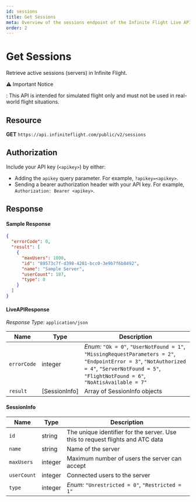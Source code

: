 ```yaml
---
id: sessions
title: Get Sessions
meta: Overview of the sessions endpoint of the Infinite Flight Live API
order: 2
---
```


# Get Sessions

Retrieve active sessions (servers) in Infinite Flight.

⚠️ Important Notice

: This API is intended for simulated flight only and must not be used in real-world flight situations.

## Resource

**GET** `https://api.infiniteflight.com/public/v2/sessions`

## Authorization

Include your API key (`<apikey>`) by either:

- Adding the `apikey` query parameter. For example, `?apikey=<apikey>`.
- Sending a bearer authorization header with your API key. For example, `Authorization: Bearer <apikey>`.

## Response

#### Sample Response

```json
{
  "errorCode": 0,
  "result": [
    {
      "maxUsers": 1000,
      "id": "89573c7f-d398-4281-bcc0-3e9b7f6b8492",
      "name": "Sample Server",
      "userCount": 187,
      "type": 0
    }
  ]
}
```

#### LiveAPIResponse

*Response Type:* `application/json`

| Name        | Type          | Description                                                  |
| ----------- | ------------- | ------------------------------------------------------------ |
| `errorCode` | integer       | _Enum:_ `"Ok = 0"`, `"UserNotFound = 1"`, `"MissingRequestParameters = 2"`, `"EndpointError = 3"`, `"NotAuthorized = 4"`, `"ServerNotFound = 5"`, `"FlightNotFound = 6"`, `"NoAtisAvailable = 7"` |
| `result`    | [SessionInfo] | Array of SessionInfo objects                                 |

#### SessionInfo

| Name        | Type    | Description                                                  |
| ----------- | ------- | ------------------------------------------------------------ |
| `id`        | string  | The unique identifier for the server. Use this to request flights and ATC data |
| `name`      | string  | Name of the server                                           |
| `maxUsers`  | integer | Maximum number of users the server can accept                |
| `userCount` | integer | Connected users to the server                                |
| `type`      | integer | _Enum:_ `"Unrestricted = 0"`, `"Restricted = 1"`             |